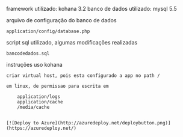 framework utilizado: kohana 3.2
banco de dados utilizado: mysql 5.5

arquivo de configuração do banco de dados

	application/config/database.php
	
script sql utilizado, algumas modificações realizadas

	bancodedados.sql
	
instruções uso kohana

	criar virtual host, pois esta configurado a app no path /

	em linux, de permissao para escrita em 
	
		application/logs
		application/cache
		/media/cache
		

	[![Deploy to Azure](http://azuredeploy.net/deploybutton.png)](https://azuredeploy.net/)
